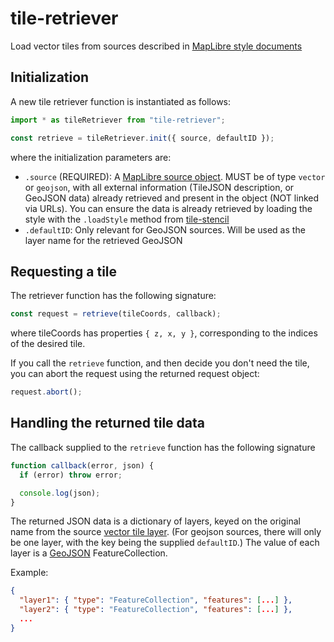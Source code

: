 # tile-retriever

Load vector tiles from sources described in [MapLibre style documents][]

[MapLibre style documents]: https://maplibre.org/maplibre-gl-js-docs/style-spec/

## Initialization

A new tile retriever function is instantiated as follows:
```javascript
import * as tileRetriever from "tile-retriever";

const retrieve = tileRetriever.init({ source, defaultID });
```

where the initialization parameters are:
- `.source` (REQUIRED): A [MapLibre source object][]. MUST be of type `vector`
  or `geojson`, with all external information (TileJSON description, or GeoJSON
  data) already retrieved and present in the object (NOT linked via URLs).
  You can ensure the data is already retrieved by loading the style with the
  `.loadStyle` method from [tile-stencil][]
- `.defaultID`: Only relevant for GeoJSON sources. Will be used as the layer
  name for the retrieved GeoJSON

[MapLibre source object]: https://maplibre.org/maplibre-gl-js-docs/style-spec/sources/
[tile-stencil]: https://github.com/GlobeletJS/tile-stencil

## Requesting a tile
The retriever function has the following signature:
```javascript
const request = retrieve(tileCoords, callback);
```

where tileCoords has properties `{ z, x, y }`, corresponding to the indices
of the desired tile.

If you call the `retrieve` function, and then decide you don't need the tile,
you can abort the request using the returned request object:
```javascript
request.abort();
```

## Handling the returned tile data
The callback supplied to the `retrieve` function has the following signature
```javascript
function callback(error, json) {
  if (error) throw error;

  console.log(json);
}
```

The returned JSON data is a dictionary of layers, keyed on the original name
from the source [vector tile layer][]. (For geojson sources, there will only be
one layer, with the key being the supplied `defaultID`.) The value of each
layer is a [GeoJSON][] FeatureCollection.

Example:
```json
{
  "layer1": { "type": "FeatureCollection", "features": [...] },
  "layer2": { "type": "FeatureCollection", "features": [...] },
  ...
}
```

[vector tile layer]: https://github.com/mapbox/vector-tile-spec/tree/master/2.1#41-layers
[GeoJSON]: https://en.wikipedia.org/wiki/GeoJSON
